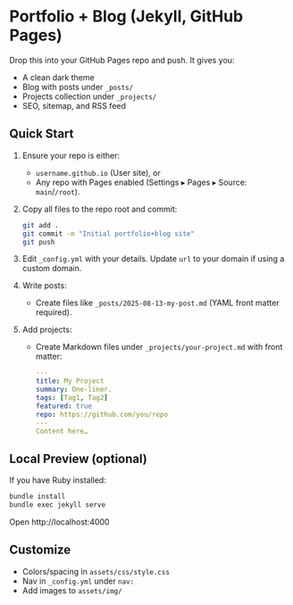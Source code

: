 # Portfolio + Blog (Jekyll, GitHub Pages)

Drop this into your GitHub Pages repo and push. It gives you:
- A clean dark theme
- Blog with posts under `_posts/`
- Projects collection under `_projects/`
- SEO, sitemap, and RSS feed

## Quick Start
1. Ensure your repo is either:
   - `username.github.io` (User site), or
   - Any repo with Pages enabled (Settings ▸ Pages ▸ Source: `main`/`/root`).

2. Copy all files to the repo root and commit:
   ```bash
   git add .
   git commit -m "Initial portfolio+blog site"
   git push
   ```

3. Edit `_config.yml` with your details. Update `url` to your domain if using a custom domain.

4. Write posts:
   - Create files like `_posts/2025-08-13-my-post.md` (YAML front matter required).

5. Add projects:
   - Create Markdown files under `_projects/your-project.md` with front matter:
     ```yaml
     ---
     title: My Project
     summary: One-liner.
     tags: [Tag1, Tag2]
     featured: true
     repo: https://github.com/you/repo
     ---
     Content here…
     ```

## Local Preview (optional)
If you have Ruby installed:
```bash
bundle install
bundle exec jekyll serve
```
Open http://localhost:4000

## Customize
- Colors/spacing in `assets/css/style.css`
- Nav in `_config.yml` under `nav:`
- Add images to `assets/img/`
